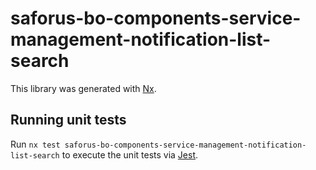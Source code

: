 # saforus-bo-components-service-management-notification-list-search

This library was generated with [Nx](https://nx.dev).

## Running unit tests

Run `nx test saforus-bo-components-service-management-notification-list-search` to execute the unit tests via [Jest](https://jestjs.io).
